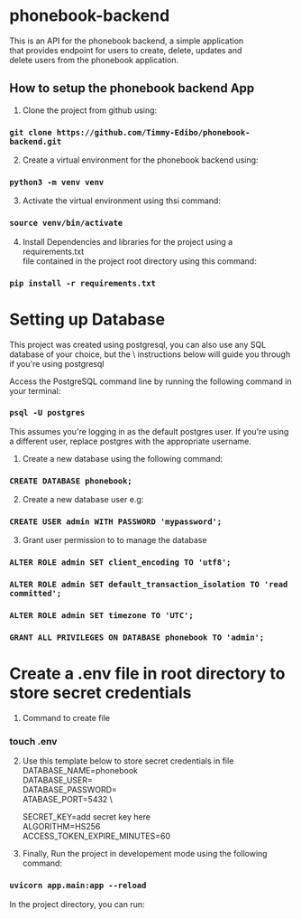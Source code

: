 # phonebook-backend


This is an API for the phonebook backend, a simple application \
that provides endpoint for users to create, delete, updates and \
delete users from the phonebook application.

## How to setup the phonebook backend App

1. Clone the project from github using:
### `git clone https://github.com/Timmy-Edibo/phonebook-backend.git`

2. Create a virtual environment for the phonebook backend using:
### `python3 -m venv venv`

3. Activate  the virtual environment using thsi command:
### `source venv/bin/activate`

4. Install Dependencies and libraries for the project using a requirements.txt \
file contained in the project root directory using this command:

### `pip install -r requirements.txt`

# Setting up Database
This project was created using postgresql, you can also use any SQL database of your choice, but the \ instructions below will guide you through if you're using postgresql


Access the PostgreSQL command line by running the following command in your terminal:
### `psql -U postgres`
This assumes you're logging in as the default postgres user. 
If you're using a different user, replace postgres with the appropriate username.

1. Create a new database using the following command:
### `CREATE DATABASE phonebook;`

2. Create a new database user e.g:
### `CREATE USER admin WITH PASSWORD 'mypassword';`

3. Grant user permission to to manage the database
### `ALTER ROLE admin SET client_encoding TO 'utf8'; `
### `ALTER ROLE admin SET default_transaction_isolation TO 'read committed';`
### `ALTER ROLE admin SET timezone TO 'UTC';`

### `GRANT ALL PRIVILEGES ON DATABASE phonebook TO 'admin';`


# Create a .env file in root directory to store secret credentials
1. Command to create file
### touch .env

2. Use this template below to store secret credentials in file \
    DATABASE_NAME=phonebook \
    DATABASE_USER= \
    DATABASE_PASSWORD= \
    ATABASE_PORT=5432 \

    SECRET_KEY=add secret key here \
    ALGORITHM=HS256 \
    ACCESS_TOKEN_EXPIRE_MINUTES=60


4. Finally, Run the project in developement mode using the following command:
### `uvicorn app.main:app --reload`
In the project directory, you can run:
